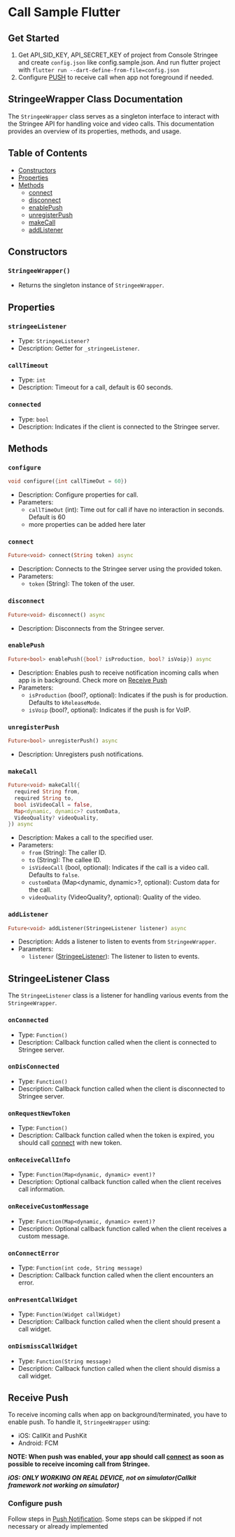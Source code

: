 # Call Sample Flutter

## Get Started

1. Get API_SID_KEY, API_SECRET_KEY of project from Console Stringee and create `config.json` like config.sample.json. And run flutter project with `flutter run --dart-define-from-file=config.json`
2. Configure [PUSH](#configure-push) to receive call when app not foreground if needed.

## StringeeWrapper Class Documentation

The `StringeeWrapper` class serves as a singleton interface to interact with the Stringee API for handling voice and video calls. This documentation provides an overview of its properties, methods, and usage.

## Table of Contents

- [Constructors](#constructors)
- [Properties](#properties)
- [Methods](#methods)
  - [connect](#connect)
  - [disconnect](#disconnect)
  - [enablePush](#enablepush)
  - [unregisterPush](#unregisterpush)
  - [makeCall](#makecall)
  - [addListener](#addlistener)

## Constructors

### `StringeeWrapper()`

- Returns the singleton instance of `StringeeWrapper`.

## Properties

### `stringeeListener`

- Type: `StringeeListener?`
- Description: Getter for `_stringeeListener`.

### `callTimeout`

- Type: `int`
- Description: Timeout for a call, default is 60 seconds.

### `connected`

- Type: `bool`
- Description: Indicates if the client is connected to the Stringee server.

## Methods

### `configure`

```dart
void configure({int callTimeOut = 60})
```

- Description: Configure properties for call.
- Parameters:
  - `callTimeOut` (int): Time out for call if have no interaction in seconds. Default is 60
  - more properties can be added here later

### `connect`

```dart
Future<void> connect(String token) async
```

- Description: Connects to the Stringee server using the provided token.
- Parameters:
  - `token` (String): The token of the user.

### `disconnect`

```dart
Future<void> disconnect() async
```

- Description: Disconnects from the Stringee server.

### `enablePush`

```dart
Future<bool> enablePush({bool? isProduction, bool? isVoip}) async
```

- Description: Enables push to receive notification incoming calls when app is in background. Check more on [Receive Push](#receive-push)
- Parameters:
  - `isProduction` (bool?, optional): Indicates if the push is for production. Defaults to `kReleaseMode`.
  - `isVoip` (bool?, optional): Indicates if the push is for VoIP.

### `unregisterPush`

```dart
Future<bool> unregisterPush() async
```

- Description: Unregisters push notifications.

### `makeCall`

```dart
Future<void> makeCall({
  required String from,
  required String to,
  bool isVideoCall = false,
  Map<dynamic, dynamic>? customData,
  VideoQuality? videoQuality,
}) async
```

- Description: Makes a call to the specified user.
- Parameters:
  - `from` (String): The caller ID.
  - `to` (String): The callee ID.
  - `isVideoCall` (bool, optional): Indicates if the call is a video call. Defaults to `false`.
  - `customData` (Map<dynamic, dynamic>?, optional): Custom data for the call.
  - `videoQuality` (VideoQuality?, optional): Quality of the video.

### `addListener`

```dart
Future<void> addListener(StringeeListener listener) async
```

- Description: Adds a listener to listen to events from `StringeeWrapper`.
- Parameters:
  - `listener` ([StringeeListener](#stringeelistener-class)): The listener to listen to events.

## StringeeListener Class

The `StringeeListener` class is a listener for handling various events from the `StringeeWrapper`.

### `onConnected`

- Type: `Function()`
- Description: Callback function called when the client is connected to Stringee server.

### `onDisConnected`

- Type: `Function()`
- Description: Callback function called when the client is disconnected to Stringee server.

### `onRequestNewToken`

- Type: `Function()`
- Description: Callback function called when the token is expired, you should call [connect](#connect) with new token.

### `onReceiveCallInfo`

- Type: `Function(Map<dynamic, dynamic> event)?`
- Description: Optional callback function called when the client receives call information.

### `onReceiveCustomMessage`

- Type: `Function(Map<dynamic, dynamic> event)?`
- Description: Optional callback function called when the client receives a custom message.

### `onConnectError`

- Type: `Function(int code, String message)`
- Description: Callback function called when the client encounters an error.

### `onPresentCallWidget`

- Type: `Function(Widget callWidget)`
- Description: Callback function called when the client should present a call widget.

### `onDismissCallWidget`

- Type: `Function(String message)`
- Description: Callback function called when the client should dismiss a call widget.

## Receive Push

To receive incoming calls when app on background/terminated, you have to enable push. To handle it, `StringeeWrapper` using:

- iOS: CallKit and PushKit
- Android: FCM

**NOTE: When push was enabled, your app should call [connect](#connect) as soon as possible to receive incoming call from Stringee.**

***iOS: ONLY WORKING ON REAL DEVICE, not on simulator(Callkit framework not working on simulator)***

### Configure push

Follow steps in [Push Notification](https://developer.stringee.com/docs/push-notification/flutter). Some steps can be skipped if not necessary or already implemented

<!-- 2. Configure on your project

    - iOS
        - Info.plist

            ```xml
            <key>UIBackgroundModes</key>
            <array>
            <string>voip</string>
            <string>remote-notification</string>
            <string>processing</string> //you can add this if needed
            </array>
            ```

        - Add Capability -> Push Notifications

    - Android -->
